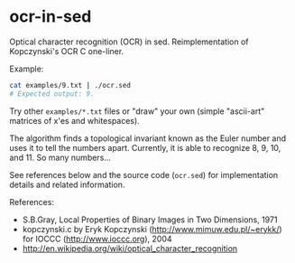# ocr-in-sed

Optical character recognition (OCR) in sed. Reimplementation of Kopczynski's OCR C one-liner.

Example:
```bash
cat examples/9.txt | ./ocr.sed
# Expected output: 9.
```

Try other `examples/*.txt` files or "draw" your own (simple "ascii-art" matrices
of x'es and whitespaces).

The algorithm finds a topological invariant known as the Euler number and uses it
to tell the numbers apart. Currently, it is able to recognize 8, 9, 10, and 11. So many numbers...

See references below and the source code (`ocr.sed`) for implementation details
and related information.

References:
- S.B.Gray, Local Properties of Binary Images in Two Dimensions, 1971
- kopczynski.c by Eryk Kopczynski (http://www.mimuw.edu.pl/~erykk/) for IOCCC (http://www.ioccc.org), 2004
- http://en.wikipedia.org/wiki/optical_character_recognition

